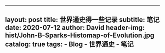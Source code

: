 
---
layout:     post
title:      世界通史得一些记录
subtitle:   笔记
date:       2020-07-12
author:     David
header-img: hist/John-B-Sparks-Histomap-of-Evolution.jpg
catalog: true
tags:
    - Blog
    - 世界通史
    - 笔记
---